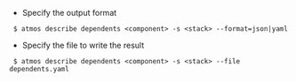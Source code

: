 - Specify the output format 

```
 $ atmos describe dependents <component> -s <stack> --format=json|yaml
```

- Specify the file to write the result

```
 $ atmos describe dependents <component> -s <stack> --file dependents.yaml
```